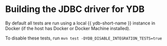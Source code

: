 # Building the JDBC driver for YDB

By default all tests are run using a local {{ ydb-short-name }} instance in Docker (if the host has Docker or Docker Machine installed).

To disable these tests, run `mvn test -DYDB_DISABLE_INTEGRATION_TESTS=true`